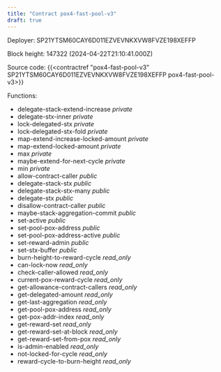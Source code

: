 ```yaml
---
title: "Contract pox4-fast-pool-v3"
draft: true
---
```

Deployer: SP21YTSM60CAY6D011EZVEVNKXVW8FVZE198XEFFP


 



Block height: 147322 (2024-04-22T21:10:41.000Z)

Source code: {{<contractref "pox4-fast-pool-v3" SP21YTSM60CAY6D011EZVEVNKXVW8FVZE198XEFFP pox4-fast-pool-v3>}}

Functions:

* delegate-stack-extend-increase _private_
* delegate-stx-inner _private_
* lock-delegated-stx _private_
* lock-delegated-stx-fold _private_
* map-extend-increase-locked-amount _private_
* map-extend-locked-amount _private_
* max _private_
* maybe-extend-for-next-cycle _private_
* min _private_
* allow-contract-caller _public_
* delegate-stack-stx _public_
* delegate-stack-stx-many _public_
* delegate-stx _public_
* disallow-contract-caller _public_
* maybe-stack-aggregation-commit _public_
* set-active _public_
* set-pool-pox-address _public_
* set-pool-pox-address-active _public_
* set-reward-admin _public_
* set-stx-buffer _public_
* burn-height-to-reward-cycle _read_only_
* can-lock-now _read_only_
* check-caller-allowed _read_only_
* current-pox-reward-cycle _read_only_
* get-allowance-contract-callers _read_only_
* get-delegated-amount _read_only_
* get-last-aggregation _read_only_
* get-pool-pox-address _read_only_
* get-pox-addr-index _read_only_
* get-reward-set _read_only_
* get-reward-set-at-block _read_only_
* get-reward-set-from-pox _read_only_
* is-admin-enabled _read_only_
* not-locked-for-cycle _read_only_
* reward-cycle-to-burn-height _read_only_
